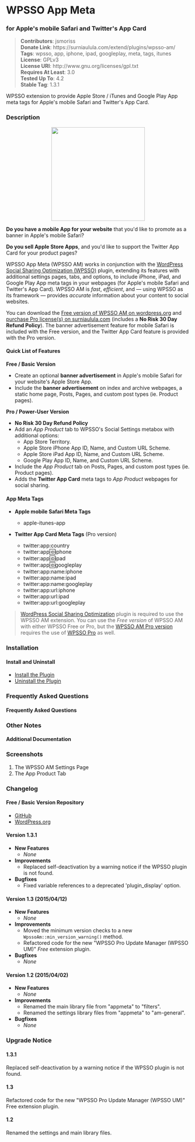 <h1>WPSSO App Meta</h1><h3>for Apple's mobile Safari and Twitter's App Card</h3>

<blockquote>
<strong>Contributors</strong>: jsmoriss<br/>
<strong>Donate Link</strong>: https://surniaulula.com/extend/plugins/wpsso-am/<br/>
<strong>Tags</strong>: wpsso, app, iphone, ipad, googleplay, meta, tags, itunes<br/>
<strong>License</strong>: GPLv3<br/>
<strong>License URI</strong>: http://www.gnu.org/licenses/gpl.txt<br/>
<strong>Requires At Least</strong>: 3.0<br/>
<strong>Tested Up To</strong>: 4.2<br/>
<strong>Stable Tag</strong>: 1.3.1<br/>
</blockquote>

<p>

WPSSO extension to provide Apple Store / iTunes and Google Play App meta tags for Apple's mobile Safari and Twitter's App Card.

</p>

<h3>Description</h3>

<p align="center"><img src="https://surniaulula.github.io/wpsso-am/assets/icon-256x256.png" width="256" height="256" /></p>
<p><strong>Do you have a mobile App for your website</strong> that you'd like to promote as a banner in Apple's mobile Safari?</p>

<p><strong>Do you sell Apple Store Apps</strong>, and you'd like to support the Twitter App Card for your product pages?</p>

<p>WPSSO App Meta (WPSSO AM) works in conjunction with the <a href="https://wordpress.org/plugins/wpsso/">WordPress Social Sharing Optimization (WPSSO)</a> plugin, extending its features with additional settings pages, tabs, and options, to include iPhone, iPad, and Google Play App meta tags in your webpages (for Apple's mobile Safari and Twitter's App Card). WPSSO AM is <em>fast</em>, <em>efficient</em>, and &mdash; using WPSSO as its framework &mdash; provides <em>accurate</em> information about your content to social websites.</p>

<p>You can download the <a href="https://wordpress.org/plugins/wpsso-am/">Free version of WPSSO AM on wordpress.org</a> and <a href="(http://surniaulula.com/extend/plugins/wpsso-am/">purchase Pro license(s) on surniaulula.com</a> (includes a <strong>No Risk 30 Day Refund Policy</strong>). The banner advertisement feature for mobile Safari is included with the Free version, and the Twitter App Card feature is provided with the Pro version.</p>

<h4>Quick List of Features</h4>

**Free / Basic Version**

* Create an optional **banner advertisement** in Apple's mobile Safari for your website's Apple Store App.
* Include the **banner advertisement** on index and archive webpages, a static home page, Posts, Pages, and custom post types (ie. Product pages).

**Pro / Power-User Version**

* **No Risk 30 Day Refund Policy**
* Add an *App Product* tab to WPSSO's Social Settings metabox with additional options:
	* App Store Territory.
	* Apple Store iPhone App ID, Name, and Custom URL Scheme.
	* Apple Store iPad App ID, Name, and Custom URL Scheme.
	* Google Play App ID, Name, and Custom URL Scheme.
* Include the *App Product* tab on Posts, Pages, and custom post types (ie. Product pages).
* Adds the **Twitter App Card** meta tags to *App Product* webpages for social sharing.

<h4>App Meta Tags</h4>

* **Apple mobile Safari Meta Tags**
	* apple-itunes-app

* **Twitter App Card Meta Tags** (Pro version)
	* twitter:app:country
	* twitter:app:id:iphone
	* twitter:app:id:ipad
	* twitter:app:id:googleplay
	* twitter:app:name:iphone
	* twitter:app:name:ipad
	* twitter:app:name:googleplay
	* twitter:app:url:iphone
	* twitter:app:url:ipad
	* twitter:app:url:googleplay

<blockquote>
<p><a href="https://wordpress.org/plugins/wpsso/">WordPress Social Sharing Optimization</a> plugin is required to use the WPSSO AM extension. You can use the <em>Free version</em> of WPSSO AM with either WPSSO Free or Pro, but the <a href="http://surniaulula.com/extend/plugins/wpsso-am/">WPSSO AM Pro version</a> requires the use of <a href="http://surniaulula.com/extend/plugins/wpsso/">WPSSO Pro</a> as well.</p>
</blockquote>

<h3>Installation</h3>

<h4>Install and Uninstall</h4>

<ul>
	<li><a href="http://surniaulula.com/codex/plugins/wpsso-am/installation/install-the-plugin/">Install the Plugin</a></li>
	<li><a href="http://surniaulula.com/codex/plugins/wpsso-am/installation/uninstall-the-plugin/">Uninstall the Plugin</a></li>
</ul>

<h3>Frequently Asked Questions</h3>

<h4>Frequently Asked Questions</h4>

<h3>Other Notes</h3>

<h4>Additional Documentation</h4>

<h3>Screenshots</h3>

01. The WPSSO AM Settings Page
02. The App Product Tab

<h3>Changelog</h3>

<h4>Free / Basic Version Repository</h4>

* [GitHub](https://github.com/SurniaUlula/wpsso-am)
* [WordPress.org](https://wordpress.org/plugins/wpsso-am/developers/)

<h4>Version 1.3.1</h4>

* **New Features**
	* *None*
* **Improvements**
	* Replaced self-deactivation by a warning notice if the WPSSO plugin is not found.
* **Bugfixes**
	* Fixed variable references to a deprecated 'plugin_display' option.

<h4>Version 1.3 (2015/04/12)</h4>

* **New Features**
	* *None*
* **Improvements**
	* Moved the minimum version checks to a new `WpssoAm::min_version_warning()` method.
	* Refactored code for the new "WPSSO Pro Update Manager (WPSSO UM)" *Free* extension plugin.
* **Bugfixes**
	* *None*

<h4>Version 1.2 (2015/04/02)</h4>

* **New Features**
	* *None*
* **Improvements**
	* Renamed the main library file from "appmeta" to "filters".
	* Renamed the settings library files from "appmeta" to "am-general".
* **Bugfixes**
	* *None*

<h3>Upgrade Notice</h3>

<h4>1.3.1</h4>

Replaced self-deactivation by a warning notice if the WPSSO plugin is not found.

<h4>1.3</h4>

Refactored code for the new "WPSSO Pro Update Manager (WPSSO UM)" Free extension plugin.

<h4>1.2</h4>

Renamed the settings and main library files.

